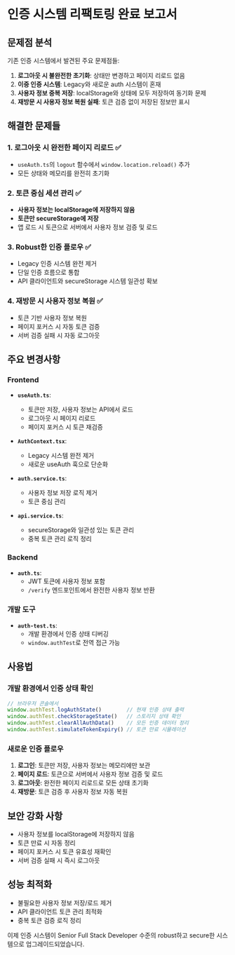 # 인증 시스템 리팩토링 완료 보고서

## 문제점 분석
기존 인증 시스템에서 발견된 주요 문제점들:

1. **로그아웃 시 불완전한 초기화**: 상태만 변경하고 페이지 리로드 없음
2. **이중 인증 시스템**: Legacy와 새로운 auth 시스템이 혼재
3. **사용자 정보 중복 저장**: localStorage와 상태에 모두 저장하여 동기화 문제
4. **재방문 시 사용자 정보 복원 실패**: 토큰 검증 없이 저장된 정보만 표시

## 해결한 문제들

### 1. 로그아웃 시 완전한 페이지 리로드 ✅
- `useAuth.ts`의 `logout` 함수에서 `window.location.reload()` 추가
- 모든 상태와 메모리를 완전히 초기화

### 2. 토큰 중심 세션 관리 ✅
- **사용자 정보는 localStorage에 저장하지 않음**
- **토큰만 secureStorage에 저장**
- 앱 로드 시 토큰으로 서버에서 사용자 정보 검증 및 로드

### 3. Robust한 인증 플로우 ✅
- Legacy 인증 시스템 완전 제거
- 단일 인증 흐름으로 통합
- API 클라이언트와 secureStorage 시스템 일관성 확보

### 4. 재방문 시 사용자 정보 복원 ✅
- 토큰 기반 사용자 정보 복원
- 페이지 포커스 시 자동 토큰 검증
- 서버 검증 실패 시 자동 로그아웃

## 주요 변경사항

### Frontend
- **`useAuth.ts`**: 
  - 토큰만 저장, 사용자 정보는 API에서 로드
  - 로그아웃 시 페이지 리로드
  - 페이지 포커스 시 토큰 재검증

- **`AuthContext.tsx`**: 
  - Legacy 시스템 완전 제거
  - 새로운 useAuth 훅으로 단순화

- **`auth.service.ts`**: 
  - 사용자 정보 저장 로직 제거
  - 토큰 중심 관리

- **`api.service.ts`**: 
  - secureStorage와 일관성 있는 토큰 관리
  - 중복 토큰 관리 로직 정리

### Backend
- **`auth.ts`**: 
  - JWT 토큰에 사용자 정보 포함
  - `/verify` 엔드포인트에서 완전한 사용자 정보 반환

### 개발 도구
- **`auth-test.ts`**: 
  - 개발 환경에서 인증 상태 디버깅
  - `window.authTest`로 전역 접근 가능

## 사용법

### 개발 환경에서 인증 상태 확인
```javascript
// 브라우저 콘솔에서
window.authTest.logAuthState()        // 현재 인증 상태 출력
window.authTest.checkStorageState()   // 스토리지 상태 확인
window.authTest.clearAllAuthData()    // 모든 인증 데이터 정리
window.authTest.simulateTokenExpiry() // 토큰 만료 시뮬레이션
```

### 새로운 인증 플로우
1. **로그인**: 토큰만 저장, 사용자 정보는 메모리에만 보관
2. **페이지 로드**: 토큰으로 서버에서 사용자 정보 검증 및 로드
3. **로그아웃**: 완전한 페이지 리로드로 모든 상태 초기화
4. **재방문**: 토큰 검증 후 사용자 정보 자동 복원

## 보안 강화 사항
- 사용자 정보를 localStorage에 저장하지 않음
- 토큰 만료 시 자동 정리
- 페이지 포커스 시 토큰 유효성 재확인
- 서버 검증 실패 시 즉시 로그아웃

## 성능 최적화
- 불필요한 사용자 정보 저장/로드 제거
- API 클라이언트 토큰 관리 최적화
- 중복 토큰 검증 로직 정리

이제 인증 시스템이 Senior Full Stack Developer 수준의 robust하고 secure한 시스템으로 업그레이드되었습니다.